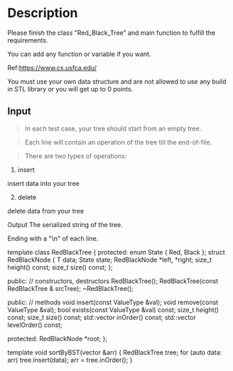 # Description

Please finish the class "Red_Black_Tree" and main function to fulfill the requirements.

You can add any function or variable if you want.

Ref:https://www.cs.usfca.edu/

You must use your own data structure and are not allowed to use any build in STL library or you will get up to 0 points.


## Input
> In each test case, your tree should start from an empty tree.

> Each line will contain an operation of the tree till the end-of-file.

> There are two types of operations:

1. insert <data>

insert data into your tree

2. delete <data>

delete data from your tree


Output
The serialized string of the tree.

Ending with a "\n" of each line.





template <typename ValueType>
class RedBlackTree {
protected:
	enum State { Red, Black };
    struct RedBlackNode {
    	T data;
        State state;
        RedBlackNode *left, *right;
        size_t height() const;
 		size_t size() const; 
    };
    
public: // constructors, destructors
    RedBlackTree();
    RedBlackTree(const RedBlackTree & srcTree);
    ~RedBlackTree();

public: // methods
    void insert(const ValueType &val);
    void remove(const ValueType &val);
    bool exists(const ValueType &val) const;
    size_t height() const;
    size_t size() const;
    std::vector<ValueType> inOrder() const;
    std::vector<ValueType> levelOrder() const;

protected:
    RedBlackNode *root;
};

template <typename T>
void sortByBST(vector<T> &arr) {
    RedBlackTree<T> tree;
    for (auto data: arr)
        tree.insert(data);
    arr = tree.inOrder();
}


